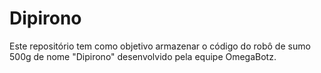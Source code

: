 # Dipirono
Este repositório tem como objetivo armazenar o código do robô de sumo 500g de nome "Dipirono" desenvolvido pela equipe OmegaBotz.

